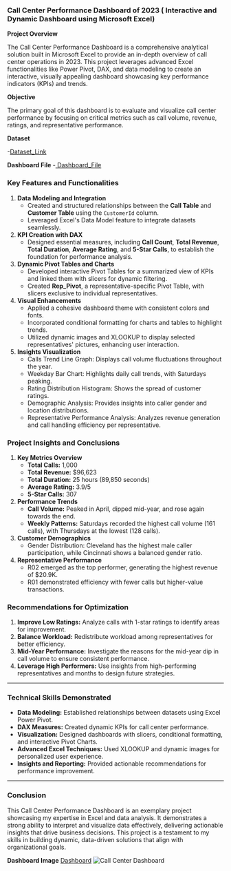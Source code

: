 ### Call Center Performance Dashboard of 2023 ( Interactive and Dynamic Dashboard using Microsoft Excel)

**Project Overview**

The Call Center Performance Dashboard is a comprehensive analytical solution built in Microsoft Excel to provide an in-depth overview of call center operations in 2023. This project leverages advanced Excel functionalities like Power Pivot, DAX, and data modeling to create an interactive, visually appealing dashboard showcasing key performance indicators (KPIs) and trends.

**Objective**

The primary goal of this dashboard is to evaluate and visualize call center performance by focusing on critical metrics such as call volume, revenue, ratings, and representative performance.

**Dataset**

-<a href = "Call Center Dataset.xlsx">Dataset_Link</a>

**Dashboard File**
-<a href = "Call Center Analysis .xlsx"> Dashboard_File</a>


### **Key Features and Functionalities**

1. **Data Modeling and Integration**
    - Created and structured relationships between the **Call Table** and **Customer Table** using the `CustomerId` column.
    - Leveraged Excel's Data Model feature to integrate datasets seamlessly.
2. **KPI Creation with DAX**
    - Designed essential measures, including **Call Count**, **Total Revenue**, **Total Duration**, **Average Rating**, and **5-Star Calls**, to establish the foundation for performance analysis.
3. **Dynamic Pivot Tables and Charts**
    - Developed interactive Pivot Tables for a summarized view of KPIs and linked them with slicers for dynamic filtering.
    - Created **Rep_Pivot**, a representative-specific Pivot Table, with slicers exclusive to individual representatives.
4. **Visual Enhancements**
    - Applied a cohesive dashboard theme with consistent colors and fonts.
    - Incorporated conditional formatting for charts and tables to highlight trends.
    - Utilized dynamic images and XLOOKUP to display selected representatives' pictures, enhancing user interaction.
5. **Insights Visualization**
    - Calls Trend Line Graph: Displays call volume fluctuations throughout the year.
    - Weekday Bar Chart: Highlights daily call trends, with Saturdays peaking.
    - Rating Distribution Histogram: Shows the spread of customer ratings.
    - Demographic Analysis: Provides insights into caller gender and location distributions.
    - Representative Performance Analysis: Analyzes revenue generation and call handling efficiency per representative.

### **Project Insights and Conclusions**

1. **Key Metrics Overview**
    - **Total Calls:** 1,000
    - **Total Revenue:** $96,623
    - **Total Duration:** 25 hours (89,850 seconds)
    - **Average Rating:** 3.9/5
    - **5-Star Calls:** 307
2. **Performance Trends**
    - **Call Volume:** Peaked in April, dipped mid-year, and rose again towards the end.
    - **Weekly Patterns:** Saturdays recorded the highest call volume (161 calls), with Thursdays at the lowest (128 calls).
3. **Customer Demographics**
    - Gender Distribution: Cleveland has the highest male caller participation, while Cincinnati shows a balanced gender ratio.
4. **Representative Performance**
    - R02 emerged as the top performer, generating the highest revenue of $20.9K.
    - R01 demonstrated efficiency with fewer calls but higher-value transactions.


### **Recommendations for Optimization**

1. **Improve Low Ratings:** Analyze calls with 1-star ratings to identify areas for improvement.
2. **Balance Workload:** Redistribute workload among representatives for better efficiency.
3. **Mid-Year Performance:** Investigate the reasons for the mid-year dip in call volume to ensure consistent performance.
4. **Leverage High Performers:** Use insights from high-performing representatives and months to design future strategies.

---

### **Technical Skills Demonstrated**

- **Data Modeling:** Established relationships between datasets using Excel Power Pivot.
- **DAX Measures:** Created dynamic KPIs for call center performance.
- **Visualization:** Designed dashboards with slicers, conditional formatting, and interactive Pivot Charts.
- **Advanced Excel Techniques:** Used XLOOKUP and dynamic images for personalized user experience.
- **Insights and Reporting:** Provided actionable recommendations for performance improvement.

---

### **Conclusion**

This Call Center Performance Dashboard is an exemplary project showcasing my expertise in Excel and data analysis. It demonstrates a strong ability to interpret and visualize data effectively, delivering actionable insights that drive business decisions. This project is a testament to my skills in building dynamic, data-driven solutions that align with organizational goals.

**Dashboard Image** <a href = "Call Center Dashboard.png">Dashboard</a>
![Call Center Dashboard](https://github.com/user-attachments/assets/cf65188e-d4d5-42a7-a0f5-2056488b0a98)
